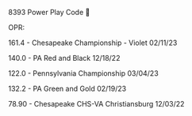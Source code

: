 8393 Power Play Code 🧠

OPR: 
 
  161.4 - Chesapeake Championship - Violet 02/11/23

  140.0 - PA Red and Black 12/18/22

  122.0 - Pennsylvania Championship 03/04/23

  132.2 - PA Green and Gold 02/19/23

  78.90 - Chesapeake CHS-VA Christiansburg 12/03/22
